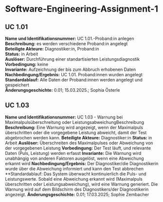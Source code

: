 # Software-Engineering-Assignment-1

## UC 1.01

**Name und Identifikationsnummer:** UC 1.01.-Proband:in anlegen  
**Beschreibung:** es werden verschiedene Proband:in angelegt  
**Beteiligte Akteure:** Diagnostiker:in, Proband:in   
**Status:** in Arbeit  
**Auslöser:** Durchführung einer standartisierten Leistungsdiagnostik  
**Vorbedingung:** keine  
**Invariante:** Aufzeichnung der bis zum Abbruch erhobenen Daten  
**Nachbedingung/Ergebnis:** UC 1.01. Proband:innen wurden angelegt  
**Standardablauf:** Alle Daten der Proband:innen werden angelegt und gespeichert  
**Änderungsgeschichte:** 0.01; 15.03.2025.; Sophia Österle  

## UC 1.03
**Name und Identifikationsnummer:** UC 1.03 - Warnung bei Maximalpulsüberschreitung oder LeistungsabweichungBeschreibung
**Beschreibung:** Eine Warnung wird angezeigt, wenn der Maximalpuls überschritten oder die vorgegebene Leistung abweicht, damit der Test abgebrochen werden kann.
**Beteiligte Akteure:** Diagnostiker:in
**Status:** in Arbeit
**Auslöser:** Überschreiten des Maximalpulses oder Abweichung von der vorgegebenen Leistung
**Vorbedingung:** Der Test läuft, und relevante Daten (Puls, Leistung) werden erfasst
**Invariante:** Die Warnung wird unabhängig von anderen Faktoren ausgelöst, wenn eine Abweichung erkannt wird
**Nachbedingung/Ergebnis:** Der Diagnostiker/die Diagnostikerin wurde über die Abweichung informiert und kann den Test abbrechen
**Standardablauf: Das System überwacht kontinuierlich die Puls- und Leistungswerte.
Sobald eine Abweichung erkannt wird (Maximalpuls überschritten oder Leistungsabweichung), wird eine Warnung generiert.
Die Warnung wird auf dem Bildschirm des Diagnostikers/der Diagnostikerin angezeigt.
**Änderungsgeschichte:** 0.01; 17.03.2025; Sophie Zembacher

